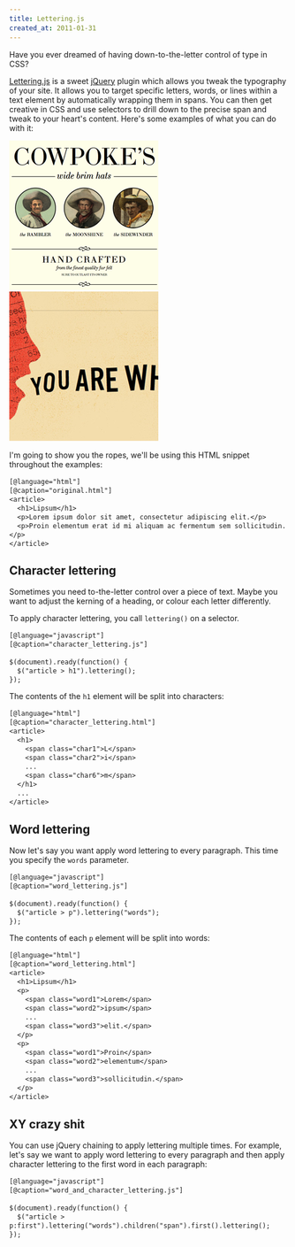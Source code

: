 ```yaml
---
title: Lettering.js
created_at: 2011-01-31
---
```


Have you ever dreamed of having down-to-the-letter control of type in CSS?

[Lettering.js](http://letteringjs.com/) is a sweet [jQuery](http://jquery.com/) plugin which allows you tweak the typography of your site. It allows you to target specific letters, words, or lines within a text element by automatically wrapping them in spans. You can then get creative in CSS and use selectors to drill down to the precise span and tweak to your heart's content. Here's some examples of what you can do with it:

![Custom kerning](images/cowpoke.png)
![Per-letter tweaking](images/trent_walton.png)

I'm going to show you the ropes, we'll be using this HTML snippet throughout the examples:

    [@language="html"]
    [@caption="original.html"]
    <article>
      <h1>Lipsum</h1>
      <p>Lorem ipsum dolor sit amet, consectetur adipiscing elit.</p>
      <p>Proin elementum erat id mi aliquam ac fermentum sem sollicitudin.</p>
    </article>


## Character lettering

Sometimes you need to-the-letter control over a piece of text. Maybe you want to adjust the kerning of a heading, or colour each letter differently.

To apply character lettering, you call `lettering()` on a selector.

    [@language="javascript"]
    [@caption="character_lettering.js"]

    $(document).ready(function() {
      $("article > h1").lettering();
    });

The contents of the `h1` element will be split into characters:

    [@language="html"]
    [@caption="character_lettering.html"]
    <article>
      <h1>
        <span class="char1">L</span>
        <span class="char2">i</span>
        ...
        <span class="char6">m</span>
      </h1>
      ...
    </article>


## Word lettering

Now let's say you want apply word lettering to every paragraph. This time you specify the `words` parameter.

    [@language="javascript"]
    [@caption="word_lettering.js"]

    $(document).ready(function() {
      $("article > p").lettering("words");
    });

The contents of each `p` element will be split into words:

    [@language="html"]
    [@caption="word_lettering.html"]
    <article>
      <h1>Lipsum</h1>
      <p>
        <span class="word1">Lorem</span>
        <span class="word2">ipsum</span>
        ...
        <span class="word3">elit.</span>
      </p>
      <p>
        <span class="word1">Proin</span>
        <span class="word2">elementum</span>
        ...
        <span class="word3">sollicitudin.</span>
      </p>
    </article>


## XY crazy shit

You can use jQuery chaining to apply lettering multiple times. For example, let's say we want to apply word lettering to every paragraph and then apply character lettering to the first word in each paragraph:

    [@language="javascript"]
    [@caption="word_and_character_lettering.js"]

    $(document).ready(function() {
      $("article > p:first").lettering("words").children("span").first().lettering();
    });
